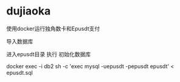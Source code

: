 # dujiaoka
使用docker运行独角数卡和Epusdt支付

导入数据库

进入epusdt目录
执行 初始化数据库


docker exec -i db2 sh -c 'exec mysql -uepusdt -pepusdt epusdt' < epusdt.sql
